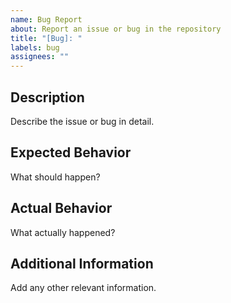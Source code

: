 ```yaml
---
name: Bug Report
about: Report an issue or bug in the repository
title: "[Bug]: "
labels: bug
assignees: ""
---
```


## Description

Describe the issue or bug in detail.

## Expected Behavior

What should happen?

## Actual Behavior

What actually happened?

## Additional Information

Add any other relevant information.